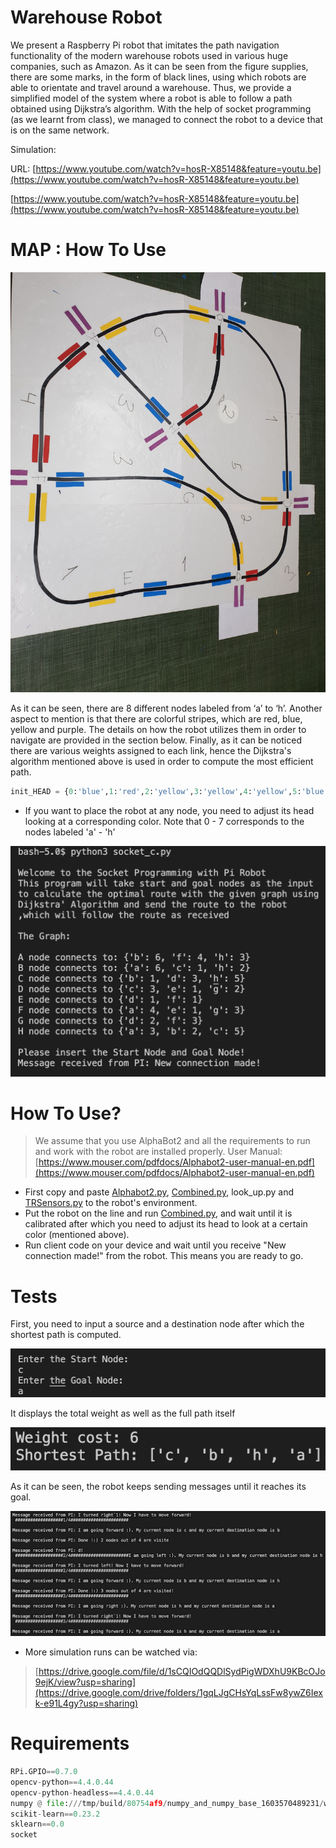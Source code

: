 # Warehouse Robot

We present a Raspberry Pi robot that imitates the path navigation functionality of the modern warehouse robots used in various huge companies, such as Amazon. As it can be seen from the figure supplies, there are some marks, in the form of black lines, using which robots are able to orientate and travel around a warehouse. Thus, we provide a simplified model of the system where a robot is able to follow a path obtained using Dijkstra’s algorithm. With the help of socket programming (as we learnt from class), we managed to connect the robot to a device that is on the same network.

Simulation:

URL: [https://www.youtube.com/watch?v=hosR-X85148&feature=youtu.be](https://www.youtube.com/watch?v=hosR-X85148&feature=youtu.be)

[https://www.youtube.com/watch?v=hosR-X85148&feature=youtu.be](https://www.youtube.com/watch?v=hosR-X85148&feature=youtu.be)

# MAP : How To Use

![Warehouse%20Robot%2097e8fae5dc9f476eabe829ce6a09e38f/Untitled.png](Warehouse%20Robot%2097e8fae5dc9f476eabe829ce6a09e38f/Untitled.png)

As it can be seen, there are 8 different nodes labeled from ‘a’ to ‘h’. Another aspect to mention is that there are colorful stripes, which are red, blue, yellow and purple. The details on how the robot utilizes them in order to navigate are provided in the section below. Finally, as it can be noticed there are various weights assigned to each link, hence the Dijkstra's algorithm mentioned above is used in order to compute the most efficient path. 

```python
init_HEAD = {0:'blue',1:'red',2:'yellow',3:'yellow',4:'yellow',5:'blue',6:'blue',7:'yellow'}
```

- If you want to place the robot at any node, you need to adjust its head looking at a corresponding color. Note that 0 - 7 corresponds to the nodes labeled 'a' - 'h'

![Warehouse%20Robot%2097e8fae5dc9f476eabe829ce6a09e38f/Untitled%201.png](Warehouse%20Robot%2097e8fae5dc9f476eabe829ce6a09e38f/Untitled%201.png)

# How To Use?

> We assume that you use AlphaBot2 and all the requirements to run and work with the robot are installed properly.  User Manual: [https://www.mouser.com/pdfdocs/Alphabot2-user-manual-en.pdf](https://www.mouser.com/pdfdocs/Alphabot2-user-manual-en.pdf)

- First copy and paste [Alphabot2.py](http://alphabot2.py), [Combined.py](http://combined.py), look_up.py and [TRSensors.py](http://trsensors.py) to the robot's environment.
- Put the robot on the line and run [Combined.py](http://combined.py), and wait until it is calibrated after which you need to adjust its head to look at a certain color (mentioned above).
- Run client code on your device and wait until you receive "New connection made!" from the robot. This means you are ready to go.

# Tests

First, you need to input a source and a destination node after which the shortest path is computed.

![Warehouse%20Robot%2097e8fae5dc9f476eabe829ce6a09e38f/Untitled%202.png](Warehouse%20Robot%2097e8fae5dc9f476eabe829ce6a09e38f/Untitled%202.png)

It displays the total weight as well as the full path itself

![Warehouse%20Robot%2097e8fae5dc9f476eabe829ce6a09e38f/Untitled%203.png](Warehouse%20Robot%2097e8fae5dc9f476eabe829ce6a09e38f/Untitled%203.png)

As it can be seen, the robot keeps sending messages until it reaches its goal. 

![Warehouse%20Robot%2097e8fae5dc9f476eabe829ce6a09e38f/Untitled%204.png](Warehouse%20Robot%2097e8fae5dc9f476eabe829ce6a09e38f/Untitled%204.png)

- More simulation runs can be watched via:

> [https://drive.google.com/file/d/1sCQIOdQQDlSydPigWDXhU9KBcOJo9ejK/view?usp=sharing](https://drive.google.com/drive/folders/1gqLJgCHsYqLssFw8ywZ6Iexk-e91L4gy?usp=sharing)

# Requirements

```python
RPi.GPIO==0.7.0
opencv-python==4.4.0.44
opencv-python-headless==4.4.0.44
numpy @ file:///tmp/build/80754af9/numpy_and_numpy_base_1603570489231/work
scikit-learn==0.23.2
sklearn==0.0
socket
```
